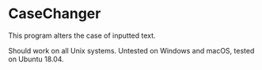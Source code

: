 # CaseChanger
This program alters the case of inputted text.

Should work on all Unix systems. Untested on Windows and macOS, tested on Ubuntu 18.04.

